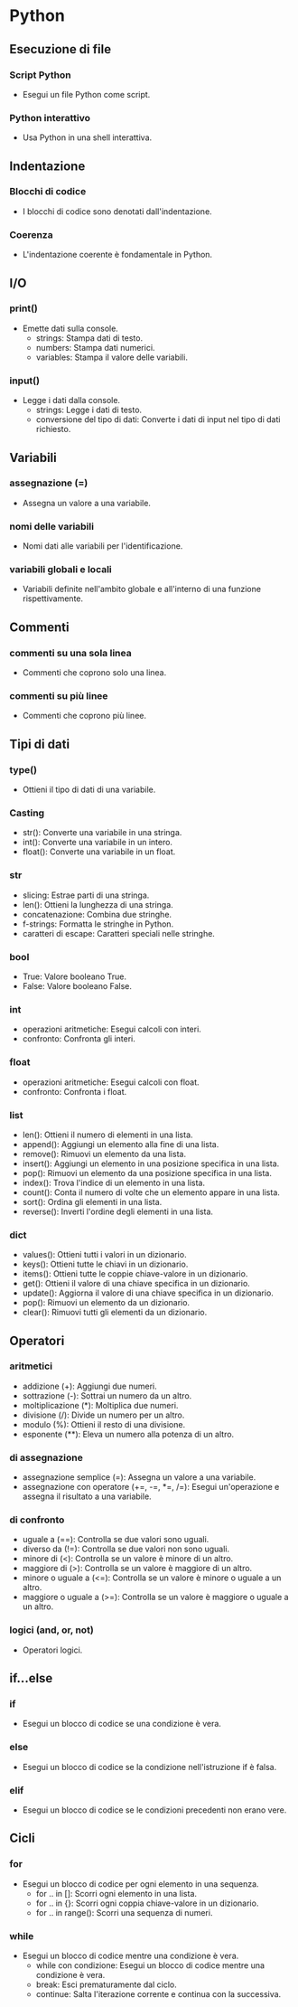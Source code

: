 # Python

## Esecuzione di file
### Script Python 
- Esegui un file Python come script.

### Python interattivo 
- Usa Python in una shell interattiva.

## Indentazione
### Blocchi di codice 
- I blocchi di codice sono denotati dall'indentazione.

### Coerenza 
- L'indentazione coerente è fondamentale in Python.

## I/O
### print() 
- Emette dati sulla console.
    - strings: Stampa dati di testo.
    - numbers: Stampa dati numerici.
    - variables: Stampa il valore delle variabili.

### input() 
- Legge i dati dalla console.
    - strings: Legge i dati di testo.
    - conversione del tipo di dati: Converte i dati di input nel tipo di dati richiesto.

## Variabili
### assegnazione (=) 
- Assegna un valore a una variabile.

### nomi delle variabili 
- Nomi dati alle variabili per l'identificazione.

### variabili globali e locali 
- Variabili definite nell'ambito globale e all'interno di una funzione rispettivamente.

## Commenti
### commenti su una sola linea 
- Commenti che coprono solo una linea.

### commenti su più linee 
- Commenti che coprono più linee.

## Tipi di dati
### type() 
- Ottieni il tipo di dati di una variabile.

### Casting
- str(): Converte una variabile in una stringa.
- int(): Converte una variabile in un intero.
- float(): Converte una variabile in un float.

### str
- slicing: Estrae parti di una stringa.
- len(): Ottieni la lunghezza di una stringa.
- concatenazione: Combina due stringhe.
- f-strings: Formatta le stringhe in Python.
- caratteri di escape: Caratteri speciali nelle stringhe.

### bool
- True: Valore booleano True.
- False: Valore booleano False.

### int
- operazioni aritmetiche: Esegui calcoli con interi.
- confronto: Confronta gli interi.

### float
- operazioni aritmetiche: Esegui calcoli con float.
- confronto: Confronta i float.

### list
- len(): Ottieni il numero di elementi in una lista.
- append(): Aggiungi un elemento alla fine di una lista.
- remove(): Rimuovi un elemento da una lista.
- insert(): Aggiungi un elemento in una posizione specifica in una lista.
- pop(): Rimuovi un elemento da una posizione specifica in una lista.
- index(): Trova l'indice di un elemento in una lista.
- count(): Conta il numero di volte che un elemento appare in una lista.
- sort(): Ordina gli elementi in una lista.
- reverse(): Inverti l'ordine degli elementi in una lista.

### dict
- values(): Ottieni tutti i valori in un dizionario.
- keys(): Ottieni tutte le chiavi in un dizionario.
- items(): Ottieni tutte le coppie chiave-valore in un dizionario.
- get(): Ottieni il valore di una chiave specifica in un dizionario.
- update(): Aggiorna il valore di una chiave specifica in un dizionario.
- pop(): Rimuovi un elemento da un dizionario.
- clear(): Rimuovi tutti gli elementi da un dizionario.

## Operatori
### aritmetici
- addizione (+): Aggiungi due numeri.
- sottrazione (-): Sottrai un numero da un altro.
- moltiplicazione (*): Moltiplica due numeri.
- divisione (/): Divide un numero per un altro.
- modulo (%): Ottieni il resto di una divisione.
- esponente (**): Eleva un numero alla potenza di un altro.

### di assegnazione
- assegnazione semplice (=): Assegna un valore a una variabile.
- assegnazione con operatore (+=, -=, *=, /=): Esegui un'operazione e assegna il risultato a una variabile.

### di confronto
- uguale a (==): Controlla se due valori sono uguali.
- diverso da (!=): Controlla se due valori non sono uguali.
- minore di (<): Controlla se un valore è minore di un altro.
- maggiore di (>): Controlla se un valore è maggiore di un altro.
- minore o uguale a (<=): Controlla se un valore è minore o uguale a un altro.
- maggiore o uguale a (>=): Controlla se un valore è maggiore o uguale a un altro.

### logici (and, or, not) 
- Operatori logici.

## if...else
### if 
- Esegui un blocco di codice se una condizione è vera.

### else 
- Esegui un blocco di codice se la condizione nell'istruzione if è falsa.

### elif 
- Esegui un blocco di codice se le condizioni precedenti non erano vere.

## Cicli
### for 
- Esegui un blocco di codice per ogni elemento in una sequenza.
    - for .. in []: Scorri ogni elemento in una lista.
    - for .. in {}: Scorri ogni coppia chiave-valore in un dizionario.
    - for .. in range(): Scorri una sequenza di numeri.

### while 
- Esegui un blocco di codice mentre una condizione è vera.
    - while con condizione: Esegui un blocco di codice mentre una condizione è vera.
    - break: Esci prematuramente dal ciclo.
    - continue: Salta l'iterazione corrente e continua con la successiva.